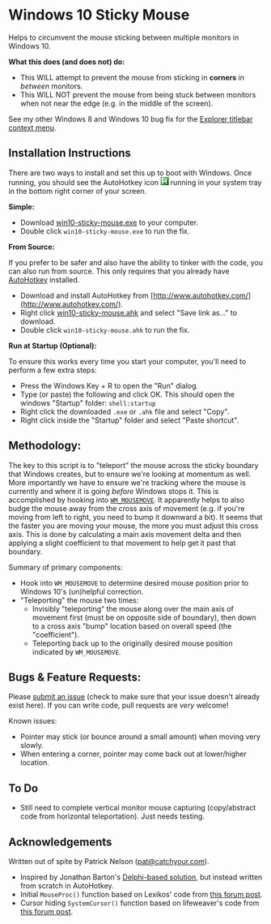 # Windows 10 Sticky Mouse
Helps to circumvent the mouse sticking between multiple monitors in Windows 10. 

**What this does (and does not) do:**
* This WILL attempt to prevent the mouse from sticking in **corners** _in between_ monitors. 
* This WILL NOT prevent the mouse from being stuck between monitors when not near the edge (e.g. in the middle of the screen).  

See my other Windows 8 and Windows 10 bug fix for the [Explorer titlebar context menu](https://github.com/patricknelson/windows-explorer-context-bug).

## Installation Instructions

There are two ways to install and set this up to boot with Windows. Once running, you should see the AutoHotkey icon ![AutoHotkey System Tray Icon](images/autohotkey-tray.png) running in your system tray in the bottom right corner of your screen.

**Simple:**

* Download [win10-sticky-mouse.exe](https://github.com/patricknelson/win10-sticky-mouse/raw/master/win10-sticky-mouse.exe) to your computer.
* Double click `win10-sticky-mouse.exe` to run the fix.

**From Source:**

If you prefer to be safer and also have the ability to tinker with the code, you can also run from source. This only requires that you already have [AutoHotkey](http://www.autohotkey.com/) installed. 

* Download and install AutoHotkey from [http://www.autohotkey.com/](http://www.autohotkey.com/).
* Right click [win10-sticky-mouse.ahk](https://github.com/patricknelson/win10-sticky-mouse/raw/master/win10-sticky-mouse.ahk) and select "Save link as..." to download.
* Double click `win10-sticky-mouse.ahk` to run the fix. 


**Run at Startup (Optional):**

To ensure this works every time you start your computer, you'll need to perform a few extra steps:

  * Press the Windows Key + R to open the "Run" dialog.
  * Type (or paste) the following and click OK. This should open the windows "Startup" folder: `shell:startup`
  * Right click the downloaded `.exe` or `.ahk` file and select "Copy".
  * Right click inside the "Startup" folder and select "Paste shortcut".

## Methodology:

The key to this script is to "teleport" the mouse across the sticky boundary that Windows creates, but to ensure we're looking at momentum as well. More importantly we have to ensure we're tracking where the mouse is currently and where it is going _before_ Windows stops it. This is accomplished by hooking into [`WM_MOUSEMOVE`](https://msdn.microsoft.com/en-us/library/windows/desktop/ms645616%28v=vs.85%29.aspx). It apparently helps to also budge the mouse away from the cross axis of movement (e.g. if you're moving from left to right, you need to bump it downward a bit). It seems that the faster you are moving your mouse, the more you must adjust this cross axis. This is done by calculating a main axis movement delta and then applying a slight coefficient to that movement to help get it past that boundary.  

Summary of primary components:

* Hook into `WM_MOUSEMOVE` to determine desired mouse position prior to Windows 10's (un)helpful correction.
* "Teleporting" the mouse two times: 
  * Invisibly "teleporting" the mouse along over the main axis of movement first (must be on opposite side of boundary), then down to a cross axis "bump" location based on overall speed (the "coefficient").
  * Teleporting back up to the originally desired mouse position indicated by `WM_MOUSEMOVE`.    

## Bugs & Feature Requests:

Please [submit an issue](https://github.com/patricknelson/win10-sticky-mouse/issues) (check to make sure that your issue doesn't already exist here). If you can write code, pull requests are _very_ welcome!

Known issues:

* Pointer may stick (or bounce around a small amount) when moving very slowly.
* When entering a corner, pointer may come back out at lower/higher location.

## To Do
* Still need to complete vertical monitor mouse capturing (copy/abstract code from horizontal teleportation). Just needs testing. 


## Acknowledgements

Written out of spite by Patrick Nelson (pat@catchyour.com).

* Inspired by Jonathan Barton's [Delphi-based solution](http://www.jawfin.net/?page_id=143), but instead written from scratch in AutoHotkey. 
* Initial `MouseProc()` function based on Lexikos' code from [this forum post](//autohotkey.com/board/topic/27067-mouse-move-detection/?p=174693).
* Cursor hiding `SystemCursor()` function based on lifeweaver's code from [this forum post](https://autohotkey.com/board/topic/99043-auto-hiding-the-mouse-cursor-temporarily/?p=622246).
